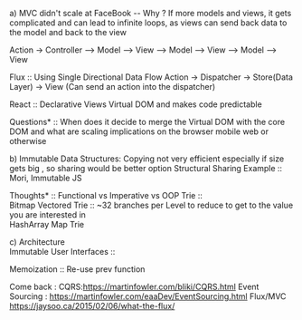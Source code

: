 
a) MVC didn't scale at FaceBook -- Why ?
If more models and views, it gets complicated and can lead to infinite loops, as views can send back data to the model and back to the view

Action -> Controller --> Model --> View
					 --> Model --> View
					 --> Model --> View	 

Flux :: Using Single Directional Data Flow
Action -> Dispatcher -> Store(Data Layer) -> View (Can send an action into the dispatcher)

React :: Declarative Views
Virtual DOM and makes code predictable

 Questions* :: 
	When does it decide to merge the Virtual DOM with the core DOM and what are scaling implications on the browser mobile web or otherwise


b) Immutable Data Structures:
	Copying not very efficient especially if size gets big , so sharing would be better option
	Structural Sharing
	Example :: Mori, Immutable JS


Thoughts* ::
	Functional vs Imperative vs OOP
	Trie :: 	
	Bitmap Vectored Trie :: ~32 branches per Level to reduce to get to the value you are interested in  
	HashArray Map Trie
	
	
	
c) Architecture 	
Immutable User Interfaces ::

Memoization :: Re-use prev function
		
	 
	 
Come back :
	CQRS:https://martinfowler.com/bliki/CQRS.html
	Event Sourcing : https://martinfowler.com/eaaDev/EventSourcing.html
	Flux/MVC 
	https://jaysoo.ca/2015/02/06/what-the-flux/	 